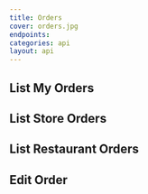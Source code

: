 ```yaml
---
title: Orders
cover: orders.jpg
endpoints: 
categories: api
layout: api    
---
```

<!--more-->

## List My Orders

## List Store Orders

## List Restaurant Orders

## Edit Order